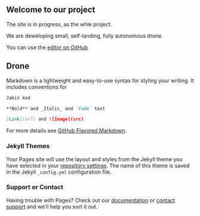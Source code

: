 ## Welcome to our project

The site is in progress, as the whle project.

We are deweloping small, self-landing, fully autonomous drone.

You can use the [editor on GitHub](https://github.com/SzymonLy/Strona/edit/gh-pages/index.md) 

## Drone
  

Markdown is a lightweight and easy-to-use syntax for styling your writing. It includes conventions for

```markdown
Jakiś kod

**Bold** and _Italic_ and `Code` text

[Link](url) and ![Image](src)
```

For more details see [GitHub Flavored Markdown](https://guides.github.com/features/mastering-markdown/).

### Jekyll Themes

Your Pages site will use the layout and styles from the Jekyll theme you have selected in your [repository settings](https://github.com/SzymonLy/Strona/settings). The name of this theme is saved in the Jekyll `_config.yml` configuration file.

### Support or Contact

Having trouble with Pages? Check out our [documentation](https://docs.github.com/categories/github-pages-basics/) or [contact support](https://github.com/contact) and we’ll help you sort it out.
